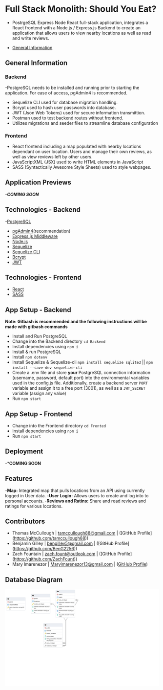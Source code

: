 # Full Stack Monolith: Should You Eat?
- PostrgeSQL Express Node React full-stack application, integrates a React frontend with a Node.js / Express.js Backend 
to create an application that allows users to view nearby locations as well as read and write reviews.

- [General Information](#general-info)



## General Information

### Backend
-PostgreSQL needs to be installed and running prior to starting the application.
For ease of access, pgAdmin4 is recommended.
- Sequelize CLI used for database migration handling.
- Bcrypt used to hash user passwords into database.
- JWT (Json Web Tokens) used for secure information transmittion.
- Postman used to test backend routes without frontend.
- Utilizes migrations and seeder files to streamline database configuration

### Frontend
- React frontend including a map populated with nearby locations dependant on user location. Users and manage their own reviews,
as well as view reviews left by other users.
- JavaScriptXML (JSX) used to write HTML elements in JavaScript
- SASS (Syntactically Awesome Style Sheets) used to style webpages.

## Application Previews
-***COMING SOON***

## Technologies - Backend
-[PostgreSQL](https://www.postgresql.org)
- [pgAdmin4](https://www.pgadmin.org)(recommendation)
- [Express.js Middleware](https://expressjs.com/en/starter/installing.html)  
- [Node.js](https://nodejs.org/docs/latest/api/)
- [Sequelize](https://sequelize.org)
- [Sequelize CLI](https://sequelize.org/docs/v7/cli/)
- [Bcrypt](https://www.npmjs.com/package/bcrypt)
- [JWT](https://www.npmjs.com/package/jsonwebtoken)

## Technologies - Frontend
- [React](https://react.dev/learn/installation)
- [SASS](https://sass-lang.com/documentation/)

## App Setup - Backend
**Note: Gitbash is recommended and the following instructions will be made with gitbash commands**
- Install and Run PostgreSQL
- Change into the Backend directory `cd Backend`
- Install dependencies using `npm i`
- Install & run PostgreSQL
- Install `npm dotenv`
- Install Sequelize & Sequelize-cli `npm install sequelize sqlite3` || `npm install --save-dev sequelize-cli`
- Create a .env file and store **your** PostgreSQL connection information (username, password, default port) into the environmental variables used in the config.js file.
Additionally, create a backend server `PORT` variable and assign it to a free port (3001), as well as a `JWT_SECRET` variable (assign any value)
- Run `npm start`

## App Setup - Frontend
- Change into the Frontend directory `cd Fronted`
- Install dependencies using `npm i`
- Run `npm start`

## Deployment
-***COMING SOON**

## Features

-**Map:** Integrated map that pulls locations from an API using currently logged in User data.
-**User Login:** Allows users to create and log into to personal accounts.
-**Reviews and Ratins:** Share and read reviews and ratings for various locations.

## Contributors

- Thomas McCullough | tamccullough88@gmail.com | ([GitHub Profile] (https://github.com/tamccullough88))
- Benjamin Gilley | bengilley5@gmail.com | ([GitHub Profile] (https://github.com/BenG2256)) 
- Zach Fountain |  zach.fount@outlook.com | ([GitHub Profile] (https://github.com/ZachFount))
- Mary Imarenezor | Maryimarenezor13@gmail.com | ([GitHub Profile](https://github.com/MaryImarenezor))
## Database Diagram
![Screenshot of the first database diagram](/Frontend/public/DatabaseDiagram.png)
